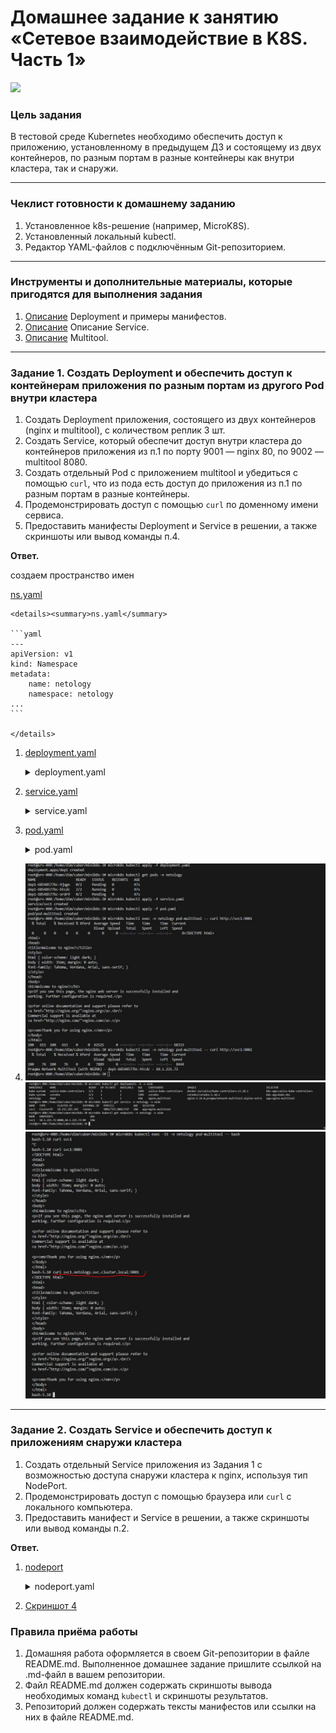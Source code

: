 # Домашнее задание к занятию «Сетевое взаимодействие в K8S. Часть 1»

<img src = "logo.png" width = 20%>

### Цель задания

В тестовой среде Kubernetes необходимо обеспечить доступ к приложению, установленному в предыдущем ДЗ и состоящему из двух контейнеров, по разным портам в разные контейнеры как внутри кластера, так и снаружи.

------

### Чеклист готовности к домашнему заданию

1. Установленное k8s-решение (например, MicroK8S).
2. Установленный локальный kubectl.
3. Редактор YAML-файлов с подключённым Git-репозиторием.

------

### Инструменты и дополнительные материалы, которые пригодятся для выполнения задания

1. [Описание](https://kubernetes.io/docs/concepts/workloads/controllers/deployment/) Deployment и примеры манифестов.
2. [Описание](https://kubernetes.io/docs/concepts/services-networking/service/) Описание Service.
3. [Описание](https://github.com/wbitt/Network-MultiTool) Multitool.

------

### Задание 1. Создать Deployment и обеспечить доступ к контейнерам приложения по разным портам из другого Pod внутри кластера

1. Создать Deployment приложения, состоящего из двух контейнеров (nginx и multitool), с количеством реплик 3 шт.
2. Создать Service, который обеспечит доступ внутри кластера до контейнеров приложения из п.1 по порту 9001 — nginx 80, по 9002 — multitool 8080.
3. Создать отдельный Pod с приложением multitool и убедиться с помощью `curl`, что из пода есть доступ до приложения из п.1 по разным портам в разные контейнеры.
4. Продемонстрировать доступ с помощью `curl` по доменному имени сервиса.
5. Предоставить манифесты Deployment и Service в решении, а также скриншоты или вывод команды п.4.

**Ответ.**

создаем пространство имен

[ns.yaml](ns.yaml)

    <details><summary>ns.yaml</summary>

    ```yaml
    ---
    apiVersion: v1
    kind: Namespace
    metadata:
        name: netology
        namespace: netology
    ...
    ```

    </details>


1. [deployment.yaml](deployment.yaml)

    <details><summary>deployment.yaml</summary>

    ```yaml
    ---
    apiVersion: apps/v1
    kind: Deployment
    metadata:
    name: dep1
    labels:
        task: one
        tier: homework
    annotations:
        container1: nginx
        container2: multitools
    namespace: netology
    spec:
    replicas: 3
    strategy:
        rollingUpdate:
        maxSurge: 1
        maxUnavailable: 1
        type: RollingUpdate
    selector:
        matchLabels:
        app: nginx-multitool
    template:
        metadata:
        labels:
            app: nginx-multitool
        spec:
        containers:
            - name: nginx
            image: nginx:1.24.0
            resources:
                limits:
                memory: "128Mi"
                cpu: "500m"
                requests:
                memory: "64Mi"
                cpu: "250m"
            ports:
                - name: web
                containerPort: 80
            livenessProbe:
                tcpSocket:
                port: 80
                initialDelaySeconds: 10
                timeoutSeconds: 3
            readinessProbe:
                httpGet:
                path: /
                port: 80
                initialDelaySeconds: 15
                timeoutSeconds: 5
                successThreshold: 1
                failureThreshold: 4
            - name: multitool
            image: praqma/network-multitool:alpine-extra
            resources:
                limits:
                memory: "128Mi"
                cpu: "450m"
                requests:
                memory: "32Mi"
                cpu: "150m"
            env:
                - name: HTTP_PORT
                value: "8080"
                - name: HTTPS_PORT
                value: "8443"
            ports:
                - name: http
                containerPort: 8080
                protocol: TCP
                - name: https
                containerPort: 8443
                protocol: TCP
            livenessProbe:
                tcpSocket:
                port: 8080
                initialDelaySeconds: 10
                timeoutSeconds: 3
            readinessProbe:
                httpGet:
                path: /
                port: 8080
                initialDelaySeconds: 15
                timeoutSeconds: 5
                successThreshold: 1
                failureThreshold: 2
    ...
    ```

    </details>

2. [service.yaml](service.yaml)

    <details><summary>service.yaml</summary>

    ```yaml
    ---
    apiVersion: v1
    kind: Service
    metadata:
    name: svc1
    namespace: netology
    spec:
    selector:
        app: nginx-multitool
    type: ClusterIP
    ports:
        - name: nginx
        port: 9001
        targetPort: 80
        - name: multitool
        port: 9002
        targetPort: 8080
    ...
    ```

    </details>

3. [pod.yaml](pod.yaml)

    <details><summary>pod.yaml</summary>

    ```yaml
    ---
    apiVersion: v1
    kind: Pod
    metadata:
    name: pod-multitool
    labels:
        app: multitool
        comment: testig-app
        company: netology
        stage: study
    namespace: netology
    spec:
    containers:
        - name: multitool
        image: praqma/network-multitool:alpine-extra
        resources:
            limits:
            memory: "128Mi"
            cpu: "600m"
            requests:
            memory: "32Mi"
            cpu: "100m"
        env:
            - name: HTTP_PORT
            value: "8090"
        ports:
            - name: http
            containerPort: 8090
            protocol: TCP
        livenessProbe:
            tcpSocket:
            port: 8090
            initialDelaySeconds: 10
            timeoutSeconds: 3
        readinessProbe:
            httpGet:
            path: /
            port: 8090
            initialDelaySeconds: 15
            timeoutSeconds: 5
            successThreshold: 1
            failureThreshold: 2
    ...
    ```

    </details>
4. 
    ![Скриншот 1](image_1.jpg)
    ![Скриншот 2](image_2.JPG)
    ![Скриншот 3](image_3.JPG)


------

### Задание 2. Создать Service и обеспечить доступ к приложениям снаружи кластера

1. Создать отдельный Service приложения из Задания 1 с возможностью доступа снаружи кластера к nginx, используя тип NodePort.
2. Продемонстрировать доступ с помощью браузера или `curl` с локального компьютера.
3. Предоставить манифест и Service в решении, а также скриншоты или вывод команды п.2.

**Ответ.**



1. [nodeport](nodeport.yaml)

    <details><summary>nodeport.yaml</summary>

    ```yaml
    ---
    apiVersion: v1
    kind: Service
    metadata:
    name: svc-nodeport
    namespace: netology
    spec:
    selector:
        app: nginx-multitool
    type: NodePort
    ports:
        - name: nginx
        port: 80
        nodePort: 30111
        - name: multitool
        port: 8080
        nodePort: 30112
    ...
    ```

    </details>

2. [Скриншот 4](image_4.JPG)

### Правила приёма работы

1. Домашняя работа оформляется в своем Git-репозитории в файле README.md. Выполненное домашнее задание пришлите ссылкой на .md-файл в вашем репозитории.
2. Файл README.md должен содержать скриншоты вывода необходимых команд `kubectl` и скриншоты результатов.
3. Репозиторий должен содержать тексты манифестов или ссылки на них в файле README.md.

